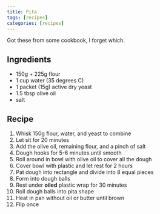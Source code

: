 ```yaml
---
title: Pita
tags: [recipes]
categories: [recipes]
---
```


Got these from some cookbook, I forget which.

## Ingredients

* 150g + 225g flour
* 1 cup water (35 degrees C)
* 1 packet (15g) active dry yeast
* 1.5 tbsp olive oil
* salt

## Recipe

1. Whisk 150g flour, water, and yeast to combine
2. Let sit for 20 minutes
3. Add the olive oil, remaining flour, and a pinch of salt
4. Dough hooks for 5-6 minutes until smooth
5. Roll around in bowl with olive oil to cover all the dough
6. Cover bowl with plastic and let rest for 2 hours
7. Pat dough into rectangle and divide into 8 equal pieces
8. Form into dough balls
9. Rest under **oiled** plastic wrap for 30 minutes
10. Roll dough balls into pita shape
11. Heat in pan without oil or butter until brown
12. Flip once
